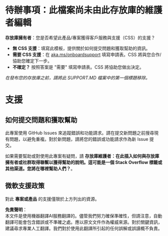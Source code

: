 # 待辦事項：此檔案尚未由此存放庫的維護者編輯

**存放庫擁有者**：您是否希望此產品/專案獲得客戶服務與支援（CSS）的支援？

- **無 CSS 支援**：填寫此模板，提供關於如何提交問題和獲取幫助的資訊。
- **需要 CSS 支援**：在 [aka.ms/onboardsupport](https://aka.ms/onboardsupport) 填寫申請表。CSS 將與您合作/協助您確定下一步。
- **不確定？** 按照答案是 "需要" 填寫申請表。CSS 將協助您做出決定。

*在發布您的存放庫之前，請將此 SUPPORT.MD 檔案中的第一個標題移除。*

# 支援

## 如何提交問題和獲取幫助  

此專案使用 GitHub Issues 來追蹤錯誤和功能請求。請在提交新問題之前搜尋現有問題，以避免重複。對於新問題，請將您的錯誤或功能請求作為新 Issue 提交。

如果需要幫助或對使用此專案有疑問，請 **存放庫維護者：在此插入如何與存放庫擁有者或社群取得聯繫以獲得幫助的說明。這可能是一個 Stack Overflow 標籤或其他渠道。您將在哪裡幫助人們？**。

## 微軟支援政策  

對此 **專案或產品** 的支援僅限於上方列出的資源。

**免責聲明**：  
本文件是使用機器翻譯AI服務翻譯的。儘管我們努力確保準確性，但請注意，自動翻譯可能會包含錯誤或不準確之處。應以原文文件作為權威來源。對於關鍵資訊，建議尋求專業人工翻譯。我們對於使用此翻譯所引起的任何誤解或誤讀概不負責。